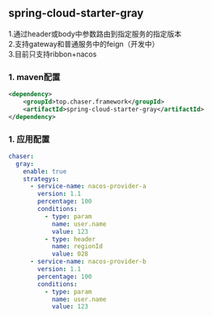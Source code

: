 ## spring-cloud-starter-gray
1.通过header或body中参数路由到指定服务的指定版本   
2.支持gateway和普通服务中的feign（开发中）   
3.目前只支持ribbon+nacos
### 1. maven配置
```xml
<dependency>
    <groupId>top.chaser.framework</groupId>
    <artifactId>spring-cloud-starter-gray</artifactId>
</dependency>
```
### 1. 应用配置
```yaml
chaser:
  gray:
    enable: true
    strategys:
      - service-name: nacos-provider-a
        version: 1.1
        percentage: 100
        conditions:
          - type: param
            name: user.name
            value: 123
          - type: header
            name: regionId
            value: 028            
      - service-name: nacos-provider-b
        version: 1.1
        percentage: 100
        conditions:
          - type: param
            name: user.name
            value: 123
```

